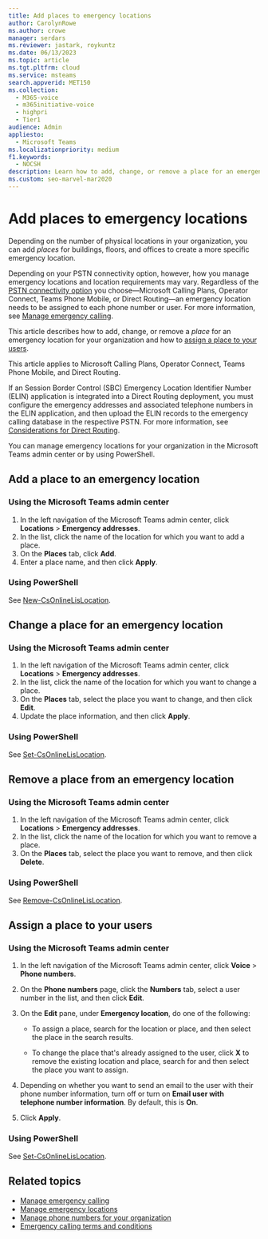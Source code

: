 ```yaml
---
title: Add places to emergency locations
author: CarolynRowe
ms.author: crowe
manager: serdars
ms.reviewer: jastark, roykuntz
ms.date: 06/13/2023
ms.topic: article
ms.tgt.pltfrm: cloud
ms.service: msteams
search.appverid: MET150
ms.collection: 
  - M365-voice
  - m365initiative-voice
  - highpri
  - Tier1
audience: Admin
appliesto: 
  - Microsoft Teams
ms.localizationpriority: medium
f1.keywords: 
  - NOCSH
description: Learn how to add, change, or remove a place for an emergency location and assign a place to your users.
ms.custom: seo-marvel-mar2020
---
```


# Add places to emergency locations

Depending on the number of physical locations in your organization, you can add *places* for buildings, floors, and offices to create a more specific emergency location.

Depending on your PSTN connectivity option, however, how you manage emergency locations and location requirements may vary. Regardless of the [PSTN connectivity option](pstn-connectivity.md) you choose&mdash;Microsoft Calling Plans, Operator Connect, Teams Phone Mobile, or Direct Routing&mdash;an emergency location needs to be assigned to each phone number or user. For more information, see [Manage emergency calling](what-are-emergency-locations-addresses-and-call-routing.md).

This article describes how to add, change, or remove a *place* for an emergency location for your organization and how to [assign a place to your users](#assign-a-place-for-your-users).

This article applies to Microsoft Calling Plans, Operator Connect, Teams Phone Mobile, and Direct Routing.

If an Session Border Control (SBC) Emergency Location Identifier Number (ELIN) application is integrated into a Direct Routing deployment, you must configure the emergency addresses and associated telephone numbers in the ELIN application, and then upload the ELIN records to the emergency calling database in the respective PSTN. For more information, see [Considerations for Direct Routing](considerations-direct-routing.md).

You can manage emergency locations for your organization in the Microsoft Teams admin center or by using PowerShell.
  
## Add a place to an emergency location

### Using the Microsoft Teams admin center

1. In the left navigation of the Microsoft Teams admin center, click **Locations** > **Emergency addresses**.
2. In the list, click the name of the location for which you want to add a place.
3. On the **Places** tab, click **Add**.
4. Enter a place name, and then click **Apply**.

### Using PowerShell

See [New-CsOnlineLisLocation](/powershell/module/skype/new-csonlinelislocation).

## Change a place for an emergency location

### Using the Microsoft Teams admin center

1. In the left navigation of the Microsoft Teams admin center, click **Locations** > **Emergency addresses**.
2. In the list, click the name of the location for which you want to change a place.
3. On the **Places** tab, select the place you want to change, and then click **Edit**.
4. Update the place information, and then click **Apply**.

### Using PowerShell

See [Set-CsOnlineLisLocation](/powershell/module/skype/set-csonlinelislocation).

## Remove a place from an emergency location

### Using the Microsoft Teams admin center

1. In the left navigation of the Microsoft Teams admin center, click **Locations** > **Emergency addresses**.
2. In the list, click the name of the location for which you want to remove a place.
3. On the **Places** tab, select the place you want to remove, and then click **Delete**.

### Using PowerShell

See [Remove-CsOnlineLisLocation](/powershell/module/skype/remove-csonlinelislocation).

## Assign a place to your users

### Using the Microsoft Teams admin center

1. In the left navigation of the Microsoft Teams admin center, click **Voice** > **Phone numbers**.

2. On the **Phone numbers** page, click the **Numbers** tab, select a user number in the list, and then click **Edit**.

3. On the **Edit** pane, under **Emergency location**, do one of the following:

    - To assign a place, search for the location or place, and then select the place in the search results.

    - To change the place that's already assigned to the user, click **X** to remove the existing location and place, search for and then select the place you want to assign.

4. Depending on whether you want to send an email to the user with their phone number information, turn off or turn on **Email user with telephone number information**. By default, this is **On**.

5. Click **Apply**.

### Using PowerShell

See [Set-CsOnlineLisLocation](/powershell/module/skype/set-csonlinelislocation).

## Related topics

- [Manage emergency calling](what-are-emergency-locations-addresses-and-call-routing.md)
- [Manage emergency locations](add-change-remove-emergency-location-organization.md)
- [Manage phone numbers for your organization](/microsoftteams/manage-phone-numbers-for-your-organization)
- [Emergency calling terms and conditions](./emergency-calling-terms-and-conditions.md)
